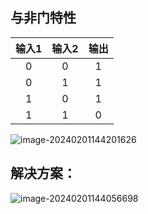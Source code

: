 ## 与非门特性

| 输入1 | 输入2 | 输出 |
| :---: | :---: | :--: |
|   0   |   0   |  1   |
|   0   |   1   |  1   |
|   1   |   0   |  1   |
|   1   |   1   |  0   |

![image-20240201144201626](C:\Users\Lenovo\AppData\Roaming\Typora\typora-user-images\image-20240201144201626.png)

## 解决方案：

![image-20240201144056698](C:\Users\Lenovo\AppData\Roaming\Typora\typora-user-images\image-20240201144056698.png)

